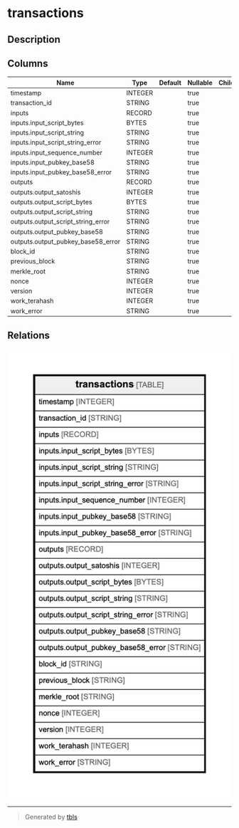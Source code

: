 # transactions

## Description

## Columns

| Name | Type | Default | Nullable | Children | Parents | Comment |
| ---- | ---- | ------- | -------- | -------- | ------- | ------- |
| timestamp | INTEGER |  | true |  |  |  |
| transaction_id | STRING |  | true |  |  |  |
| inputs | RECORD |  | true |  |  |  |
| inputs.input_script_bytes | BYTES |  | true |  |  |  |
| inputs.input_script_string | STRING |  | true |  |  |  |
| inputs.input_script_string_error | STRING |  | true |  |  |  |
| inputs.input_sequence_number | INTEGER |  | true |  |  |  |
| inputs.input_pubkey_base58 | STRING |  | true |  |  |  |
| inputs.input_pubkey_base58_error | STRING |  | true |  |  |  |
| outputs | RECORD |  | true |  |  |  |
| outputs.output_satoshis | INTEGER |  | true |  |  |  |
| outputs.output_script_bytes | BYTES |  | true |  |  |  |
| outputs.output_script_string | STRING |  | true |  |  |  |
| outputs.output_script_string_error | STRING |  | true |  |  |  |
| outputs.output_pubkey_base58 | STRING |  | true |  |  |  |
| outputs.output_pubkey_base58_error | STRING |  | true |  |  |  |
| block_id | STRING |  | true |  |  |  |
| previous_block | STRING |  | true |  |  |  |
| merkle_root | STRING |  | true |  |  |  |
| nonce | INTEGER |  | true |  |  |  |
| version | INTEGER |  | true |  |  |  |
| work_terahash | INTEGER |  | true |  |  |  |
| work_error | STRING |  | true |  |  |  |

## Relations

![er](transactions.png)

---

> Generated by [tbls](https://github.com/k1LoW/tbls)

